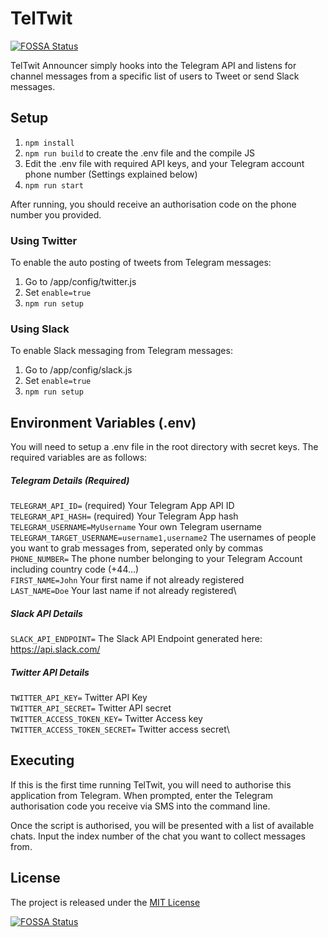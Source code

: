 # TelTwit
[![FOSSA Status](https://app.fossa.io/api/projects/git%2Bgithub.com%2FMobinet113%2FTelTwit.svg?type=shield)](https://app.fossa.io/projects/git%2Bgithub.com%2FMobinet113%2FTelTwit?ref=badge_shield)


TelTwit Announcer simply hooks into the Telegram API and listens for channel messages from a specific list of users to
Tweet or send Slack messages.

## Setup

1. `npm install`
2. `npm run build` to create the .env file and the compile JS
3. Edit the .env file with required API keys, and your Telegram account phone number (Settings explained below)
4. `npm run start`

After running, you should receive an authorisation code on the phone number you provided.

### Using Twitter
To enable the auto posting of tweets from Telegram messages:
1. Go to /app/config/twitter.js
2. Set `enable=true`
3. `npm run setup`

### Using Slack
To enable Slack messaging from Telegram messages:
1. Go to /app/config/slack.js
2. Set `enable=true`
3. `npm run setup`

## Environment Variables (.env)

You will need to setup a .env file in the root directory with secret keys. The required variables are as follows:

##### Telegram Details (Required)
`TELEGRAM_API_ID=` (required) Your Telegram App API ID\
`TELEGRAM_API_HASH=` (required) Your Telegram App hash\
`TELEGRAM_USERNAME=MyUsername` Your own Telegram username\
`TELEGRAM_TARGET_USERNAME=username1,username2` The usernames of people you want to grab messages from, seperated only by commas\
`PHONE_NUMBER=` The phone number belonging to your Telegram Account including country code (+44...)\
`FIRST_NAME=John` Your first name if not already registered\
`LAST_NAME=Doe` Your last name if not already registered\

##### Slack API Details
`SLACK_API_ENDPOINT=` The Slack API Endpoint generated here: <https://api.slack.com/>

##### Twitter API Details
`TWITTER_API_KEY=` Twitter API Key\
`TWITTER_API_SECRET=` Twitter API secret\
`TWITTER_ACCESS_TOKEN_KEY=` Twitter Access key\
`TWITTER_ACCESS_TOKEN_SECRET=` Twitter access secret\

## Executing

If this is the first time running TelTwit, you will need to authorise this application from Telegram. When prompted, enter
the Telegram authorisation code you receive via SMS into the command line.

Once the script is authorised, you will be presented with a list of available chats. Input the index number of the chat
you want to collect messages from.


## License

The project is released under the [MIT License](LICENSE)

[![FOSSA Status](https://app.fossa.io/api/projects/git%2Bgithub.com%2FMobinet113%2FTelTwit.svg?type=large)](https://app.fossa.io/projects/git%2Bgithub.com%2FMobinet113%2FTelTwit?ref=badge_large)
